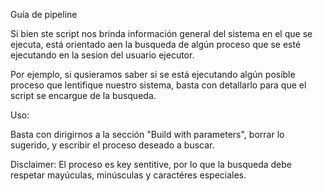 Guía de pipeline

Si bien ste script nos brinda información general del sistema en el que se ejecuta, está orientado aen la busqueda de algún proceso que se esté ejecutando en la sesion del
usuario ejecutor.

Por ejemplo, si qusieramos saber si se está ejecutando algún posible proceso que lentifique
nuestro sistema, basta con detallarlo para que el script se encargue de la busqueda.

Uso:

Basta con dirigirnos a la sección "Build with parameters", borrar lo sugerido, y escribir el proceso deseado a buscar.

Disclaimer: El proceso es key sentitive, por lo que la busqueda debe respetar mayúculas, minúsculas y caractéres especiales.


